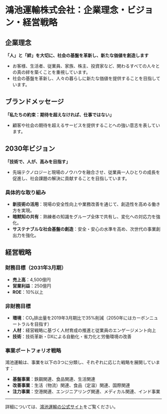 # 鴻池運輸株式会社：企業理念・ビジョン・経営戦略

## 企業理念

**「人」と「絆」を大切に、社会の基盤を革新し、新たな価値を創造します**

- お客様、生活者、従業員、家族、株主、投資家など、関わるすべての人々との真の絆を築くことを重視しています。
- 社会の基盤を革新し、人々の暮らしに新たな価値を提供することを目指しています。

## ブランドメッセージ

**「私たちの約束：期待を超えなければ、仕事ではない」**

- 顧客や社会の期待を超えるサービスを提供することへの強い意志を表しています。

## 2030年ビジョン

**「技術で、人が、高みを目指す」**

- 先端テクノロジーと現場のノウハウを融合させ、従業員一人ひとりの成長を促進し、社会課題の解決に貢献することを目指しています。

### 具体的な取り組み

- **新技術の活用**：現場の安全性向上や業務改善を通じて、創造性を高める働き方を実現。
- **暗黙知の共有**：熟練者の知識をグループ全体で共有し、変化への対応力を強化。
- **サステナブルな社会基盤の創造**：安全・安心の水準を高め、次世代の事業創出力を強化。

## 経営戦略

### 財務目標（2031年3月期）

- **売上高**：4,500億円
- **営業利益**：250億円
- **ROE**：10%以上

### 非財務目標

- **環境**：CO₂排出量を2019年3月期比で35%削減（2050年にはカーボンニュートラルを目指す）
- **人材**：経営戦略に基づく人材育成の推進と従業員のエンゲージメント向上
- **技術**：技術革新・DXによる自動化・省力化と労働環境の改善

### 事業ポートフォリオ戦略

鴻池運輸は、事業を以下の3つに分類し、それぞれに応じた戦略を展開しています：

- **基盤事業**：鉄鋼関連、食品関連、生活関連
- **改善事業**：生活（物流）関連、食品（定温）関連、国際関連
- **注力事業**：空港関連、エンジニアリング関連、メディカル関連、インド事業

---

詳細については、[鴻池運輸の公式サイト](https://www.konoike.net/company/philosophy/)をご覧ください。
